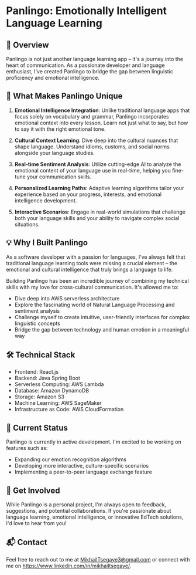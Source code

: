 # Panlingo: Emotionally Intelligent Language Learning

## 🌟 Overview

Panlingo is not just another language learning app – it's a journey into the heart of communication. As a passionate developer and language enthusiast, I've created Panlingo to bridge the gap between linguistic proficiency and emotional intelligence.

## 🚀 What Makes Panlingo Unique

1. **Emotional Intelligence Integration**: Unlike traditional language apps that focus solely on vocabulary and grammar, Panlingo incorporates emotional context into every lesson. Learn not just what to say, but how to say it with the right emotional tone.

2. **Cultural Context Learning**: Dive deep into the cultural nuances that shape language. Understand idioms, customs, and social norms alongside your language studies.

3. **Real-time Sentiment Analysis**: Utilize cutting-edge AI to analyze the emotional content of your language use in real-time, helping you fine-tune your communication skills.

4. **Personalized Learning Paths**: Adaptive learning algorithms tailor your experience based on your progress, interests, and emotional intelligence development.

5. **Interactive Scenarios**: Engage in real-world simulations that challenge both your language skills and your ability to navigate complex social situations.

## 💡 Why I Built Panlingo

As a software developer with a passion for languages, I've always felt that traditional language learning tools were missing a crucial element – the emotional and cultural intelligence that truly brings a language to life. 

Building Panlingo has been an incredible journey of combining my technical skills with my love for cross-cultural communication. It's allowed me to:

- Dive deep into AWS serverless architecture
- Explore the fascinating world of Natural Language Processing and sentiment analysis
- Challenge myself to create intuitive, user-friendly interfaces for complex linguistic concepts
- Bridge the gap between technology and human emotion in a meaningful way

## 🛠 Technical Stack

- Frontend: React.js
- Backend: Java Spring Boot
- Serverless Computing: AWS Lambda
- Database: Amazon DynamoDB
- Storage: Amazon S3
- Machine Learning: AWS SageMaker
- Infrastructure as Code: AWS CloudFormation

## 🚧 Current Status

Panlingo is currently in active development. I'm excited to be working on features such as:

- Expanding our emotion recognition algorithms
- Developing more interactive, culture-specific scenarios
- Implementing a peer-to-peer language exchange feature

## 🤝 Get Involved

While Panlingo is a personal project, I'm always open to feedback, suggestions, and potential collaborations. If you're passionate about language learning, emotional intelligence, or innovative EdTech solutions, I'd love to hear from you!

## 📬 Contact

Feel free to reach out to me at MikhailTsegaye3@gmail.com or connect with me on https://www.linkedin.com/in/mikhailtsegaye/.
